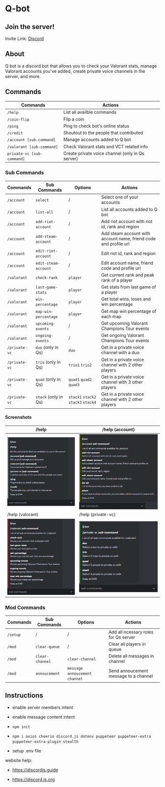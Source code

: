 # Q-bot

## Join the server!

Invite Link: [Discord](https://discord.com/invite/cQBxJNeD3F)

## About

Q bot is a discord bot that allows you to check your Valorant stats,
manage Valorant accounts you've added, create private voice channels in the server, and more.

## Commands

| Commands                   | Actions                                          |
| -------------------------- | ------------------------------------------------ |
| `/help`                    | List all availble commands                       |
| `/coin-flip`               | Flip a coin                                      |
| `/ping`                    | Ping to check bot's online status                |
| `/credit`                  | Shoutout to the people that contributed          |
| `/account [sub-command]`   | Manage accounts added to Q bot                   |
| `/valorant [sub-command]`  | Check Valorant stats and VCT related info        |
| `private-vc [sub-command]` | Create private voice channel (only in Qs server) |

### Sub Commands

| Commands      | Sub Commands         | Options                             | Actions                                                          |
| ------------- | -------------------- | ----------------------------------- | ---------------------------------------------------------------- |
| `/account`    | `select`             | /                                   | Select one of your accounts                                      |
| `/account`    | `list-all`           | /                                   | List all accounts added to Q bot                                 |
| `/account`    | `add-riot-account`   | /                                   | Add riot account with riot id, rank and region                   |
| `/account`    | `add-steam-account`  | /                                   | Add steam account with account name, friend code and profile url |
| `/account`    | `edit-riot-account`  | /                                   | Edit riot id, rank and region                                    |
| `/account`    | `edit-steam-account` | /                                   | Edit account name, friend code and profile url                   |
| `/valorant`   | `check-rank`         | `player`                            | Get current rank and peak rank of a player                       |
| `/valorant`   | `last-game-stats`    | `player`                            | Get stats from last game of a player                             |
| `/valorant`   | `win-percentage`     | `player`                            | Get total wins, loses and win percentage                         |
| `/valorant`   | `map-win-percentage` | `player`                            | Get map win percentage of each map                               |
| `/valorant`   | `upcoming-events`    | /                                   | Get upcoming Valorant Champions Tour events                      |
| `/valorant`   | `ongoing-events`     | /                                   | Get ongoing Valorant Champions Tour events                       |
| `/private-vc` | `duo` (only in Qs)   | `duo`                               | Get in a private voice channel with a duo                        |
| `/private-vc` | `trio` (only in Qs)  | `trio1` `trio2`                     | Get in a private voice channel with 2 other players              |
| `/private-vc` | `quad` (only in Qs)  | `quad1` `quad2` `quad3`             | Get in a private voice channel with 3 other players              |
| `/private-vc` | `stack` (only in Qs) | `stack1` `stack2` `stack3` `stack4` | Get in a private voice channel with 2 other players              |

#### Screenshots

| /help                                                    | /help (account)                                              |
| -------------------------------------------------------- | ------------------------------------------------------------ |
| ![help](./README/screenShots/help.png)                   | ![help-account](./README/screenShots/help-account.png)       |
| /help (valorant)                                         | /help (private-vc)                                           |
| ![help-valorant](./README/screenShots/help-valorant.png) | ![help-private-vc](./README/screenShots/help-private-vc.png) |

### Mod Commands

| Commands | Sub Commands    | Options                         | Actions                               |
| -------- | --------------- | ------------------------------- | ------------------------------------- |
| `/setup` | /               | /                               | Add all ncessary roles for Qs server  |
| `/mod`   | `clear-queue`   | /                               | Clear all players in queue            |
| `/mod`   | `clear-channel` | `clear-channel`                 | Delete all messages in channel        |
| `/mod`   | `annoucement`   | `message` `annoucement channel` | Send annoucement message to a channel |

## Instructions

- enable server members intent
- enable message content intent

- `npm init`
- `npm i axios cheerio discord.js dotenv puppeteer puppeteer-extra puppeteer-extra-plugin-stealth`

- setup .env file

website help:

- https://discordjs.guide

- https://discord.js.org
